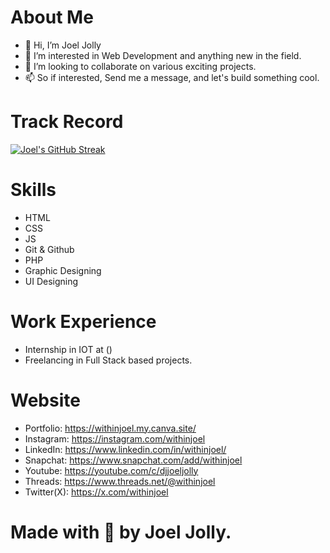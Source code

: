 # About Me
* 👋 Hi, I’m Joel Jolly
* 👀 I’m interested in Web Development and anything new in the field.
* 💞️ I’m looking to collaborate on various exciting projects.
* 📫 So if interested, Send me a message, and let's build something cool.

# Track Record
<a href="https://github.com/withinJoel">
  <img src="https://streak-stats.demolab.com?user=withinjoel&theme=github-dark" alt="Joel's GitHub Streak">
</a>

# Skills
* HTML
* CSS
* JS
* Git & Github
* PHP
* Graphic Designing
* UI Designing

# Work Experience
* Internship in IOT at ()
* Freelancing in Full Stack based projects.

# Website
* Portfolio: https://withinjoel.my.canva.site/
* Instagram: https://instagram.com/withinjoel
* LinkedIn: https://www.linkedin.com/in/withinjoel/
* Snapchat: https://www.snapchat.com/add/withinjoel
* Youtube: https://youtube.com/c/djjoeljolly
* Threads: https://www.threads.net/@withinjoel
* Twitter(X): https://x.com/withinjoel

# Made with 💖 by Joel Jolly.
